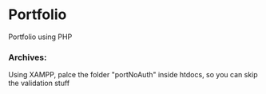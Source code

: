 # Portfolio
Portfolio using PHP

<h3>
Archives:
</h3>
<p>Using XAMPP, palce the folder "portNoAuth" inside htdocs, so you can skip the validation stuff</p>